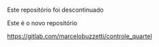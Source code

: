 Este repositório foi descontinuado

Este é o novo repositório

https://gitlab.com/marcelobuzzetti/controle_quartel